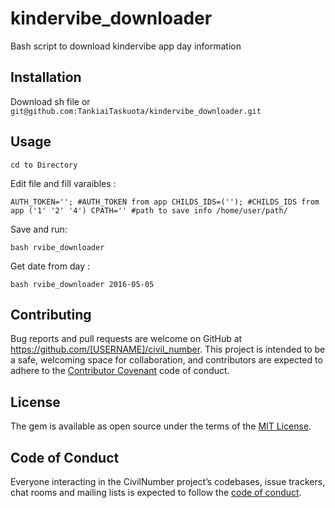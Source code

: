 # kindervibe_downloader

Bash script to download kindervibe app day information

## Installation

Download sh file
or 
`git@github.com:TankiaiTaskuota/kindervibe_downloader.git`

## Usage
`cd to Directory`

Edit file and fill varaibles :

`AUTH_TOKEN=''; #AUTH_TOKEN from app
CHILDS_IDS=(''); #CHILDS_IDS from app ('1' '2' '4')
CPATH='' #path to save info /home/user/path/`

Save and run:

`bash rvibe_downloader`

Get date from day :

`bash rvibe_downloader 2016-05-05`

## Contributing

Bug reports and pull requests are welcome on GitHub at https://github.com/[USERNAME]/civil_number. This project is intended to be a safe, welcoming space for collaboration, and contributors are expected to adhere to the [Contributor Covenant](http://contributor-covenant.org) code of conduct.

## License

The gem is available as open source under the terms of the [MIT License](http://opensource.org/licenses/MIT).

## Code of Conduct

Everyone interacting in the CivilNumber project’s codebases, issue trackers, chat rooms and mailing lists is expected to follow the [code of conduct](https://github.com/[USERNAME]/civil_number/blob/master/CODE_OF_CONDUCT.md).

